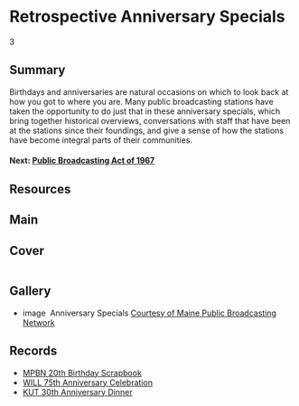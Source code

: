 # Retrospective Anniversary Specials

3

## Summary

Birthdays and anniversaries are natural occasions on which to look back at how you got to where you are. Many public broadcasting stations have taken the opportunity to do just that in these anniversary specials, which bring together historical overviews, conversations with staff that have been at the stations since their foundings, and give a sense of how the stations have become integral parts of their communities.

#### Next: [Public Broadcasting Act of 1967](/exhibits/station-histories/public-broadcasting-act)

## Resources

## Main

## Cover
  <img title="Cover Image" alt="" src="https://s3.amazonaws.com/americanarchive.org/exhibits/AAPB_Exhibit_StationHistories_image2.jpg">

## Gallery
  - <a class="type">image</a>
    <img alt="" src="hhttps://s3.amazonaws.com/americanarchive.org/exhibits/AAPB_Exhibit_StationHistories_image2.jpg">
    <a class="caption-text">Anniversary Specials</a>
    <a class="credit-link" href="http://americanarchive.org/catalog/cpb-aacip_245-214mwb7d">Courtesy of Maine Public Broadcasting Network</a>

## Records

- [MPBN 20th Birthday Scrapbook](/catalog/cpb-aacip_245-214mwb7d)
- [WILL 75th Anniversary Celebration](/catalog/cpb-aacip_16-79v15q57)
- [KUT 30th Anniversary Dinner](/catalog/cpb-aacip_402-70zpch1s)
